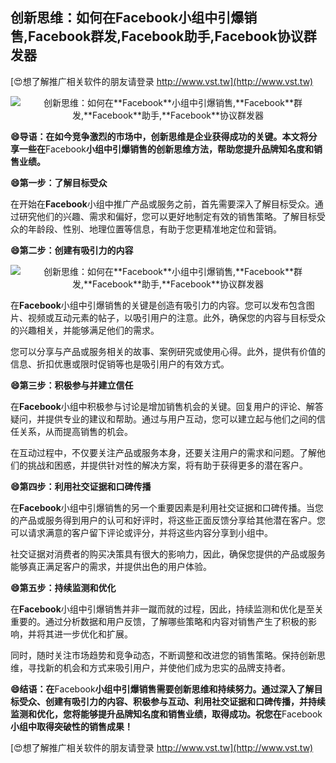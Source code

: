 ## **创新思维：如何在**Facebook**小组中引爆销售,**Facebook**群发,**Facebook**助手,**Facebook**协议群发器**

[😍想了解推广相关软件的朋友请登录 http://www.vst.tw](http://www.vst.tw)

 <center><img src="https://vst.tw/MP4/tuiguang/png/2.png" alt="创新思维：如何在**Facebook**小组中引爆销售,**Facebook**群发,**Facebook**助手,**Facebook**协议群发器"></center>

**😄导语：在如今竞争激烈的市场中，创新思维是企业获得成功的关键。本文将分享一些在**Facebook**小组中引爆销售的创新思维方法，帮助您提升品牌知名度和销售业绩。**

**😄第一步：了解目标受众**

在开始在**Facebook**小组中推广产品或服务之前，首先需要深入了解目标受众。通过研究他们的兴趣、需求和偏好，您可以更好地制定有效的销售策略。了解目标受众的年龄段、性别、地理位置等信息，有助于您更精准地定位和营销。

**😄第二步：创建有吸引力的内容**

 <center><img src="https://vst.tw/MP4/tuiguang/png/6.png" alt="创新思维：如何在**Facebook**小组中引爆销售,**Facebook**群发,**Facebook**助手,**Facebook**协议群发器"></center>

在**Facebook**小组中引爆销售的关键是创造有吸引力的内容。您可以发布包含图片、视频或互动元素的帖子，以吸引用户的注意。此外，确保您的内容与目标受众的兴趣相关，并能够满足他们的需求。

您可以分享与产品或服务相关的故事、案例研究或使用心得。此外，提供有价值的信息、折扣优惠或限时促销等也是吸引用户的有效方式。

**😄第三步：积极参与并建立信任**

在**Facebook**小组中积极参与讨论是增加销售机会的关键。回复用户的评论、解答疑问，并提供专业的建议和帮助。通过与用户互动，您可以建立起与他们之间的信任关系，从而提高销售的机会。

在互动过程中，不仅要关注产品或服务本身，还要关注用户的需求和问题。了解他们的挑战和困惑，并提供针对性的解决方案，将有助于获得更多的潜在客户。

**😄第四步：利用社交证据和口碑传播**

在**Facebook**小组中引爆销售的另一个重要因素是利用社交证据和口碑传播。当您的产品或服务得到用户的认可和好评时，将这些正面反馈分享给其他潜在客户。您可以请求满意的客户留下评论或评分，并将这些内容分享到小组中。

社交证据对消费者的购买决策具有很大的影响力，因此，确保您提供的产品或服务能够真正满足客户的需求，并提供出色的用户体验。

**😄第五步：持续监测和优化**

在**Facebook**小组中引爆销售并非一蹴而就的过程，因此，持续监测和优化是至关重要的。通过分析数据和用户反馈，了解哪些策略和内容对销售产生了积极的影响，并将其进一步优化和扩展。

同时，随时关注市场趋势和竞争动态，不断调整和改进您的销售策略。保持创新思维，寻找新的机会和方式来吸引用户，并使他们成为忠实的品牌支持者。

**😄结语：在**Facebook**小组中引爆销售需要创新思维和持续努力。通过深入了解目标受众、创建有吸引力的内容、积极参与互动、利用社交证据和口碑传播，并持续监测和优化，您将能够提升品牌知名度和销售业绩，取得成功。祝您在**Facebook**小组中取得突破性的销售成果！**

[😍想了解推广相关软件的朋友请登录 http://www.vst.tw](http://www.vst.tw)



